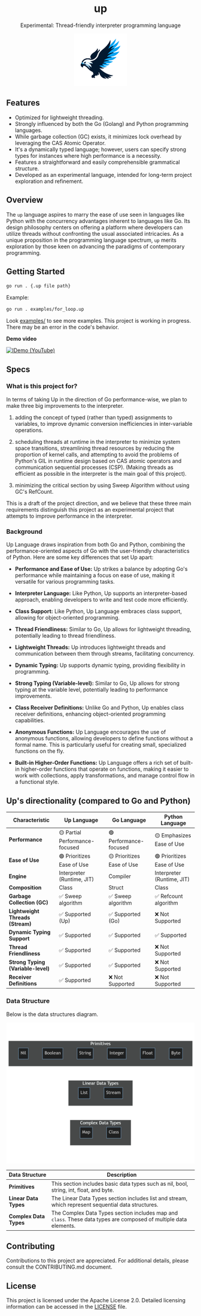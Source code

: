 <h1 align="center">up</h1>
<p align="center">Experimental: Thread-friendly interpreter programming language</p>
<p align="center"><img src="./docs/logo.svg" width="140" alt="up" /></p>

## Features

- Optimized for lightweight threading.
- Strongly influenced by both the Go (Golang) and Python programming languages.
- While garbage collection (GC) exists, it minimizes lock overhead by leveraging the CAS Atomic Operator.
- It's a dynamically typed language; however, users can specify strong types for instances where high performance is a necessity.
- Features a straightforward and easily comprehensible grammatical structure.
- Developed as an experimental language, intended for long-term project exploration and refinement.

## Overview

The `up` language aspires to marry the ease of use seen in languages like Python with the concurrency advantages inherent to languages like Go. Its design philosophy centers on offering a platform where developers can utilize threads without confronting the usual associated intricacies. As a unique proposition in the programming language spectrum, `up` merits exploration by those keen on advancing the paradigms of contemporary programming.

## Getting Started

```bash
go run . {.up file path}
```

Example:

```bash
go run . examples/for_loop.up
```

Look [examples/](./examples) to see more examples.
This project is working in progress. There may be an error in the code's behavior.

**Demo video**

[![IDemo (YouTube)](https://img.youtube.com/vi/U9f3PYHm6fk/0.jpg)](https://youtu.be/U9f3PYHm6fk)

## Specs

### What is this project for?

In terms of taking Up in the direction of Go performance-wise, we plan to make three big improvements to the interpreter.

1. adding the concept of typed (rather than typed) assignments to variables, to improve dynamic conversion inefficiencies in inter-variable operations.

2. scheduling threads at runtime in the interpreter to minimize system space transitions, streamlining thread resources by reducing the proportion of kernel calls, and attempting to avoid the problems of Python's GIL in runtime design based on CAS atomic operators and communication sequential processes (CSP). (Making threads as efficient as possible in the interpreter is the main goal of this project).

3. minimizing the critical section by using Sweep Algorithm without using GC's RefCount.

This is a draft of the project direction, and we believe that these three main requirements distinguish this project as an experimental project that attempts to improve performance in the interpreter.

### Background

Up Language draws inspiration from both Go and Python, combining the performance-oriented aspects of Go with the user-friendly characteristics of Python. Here are some key differences that set Up apart:

- **Performance and Ease of Use:** Up strikes a balance by adopting Go's performance while maintaining a focus on ease of use, making it versatile for various programming tasks.

- **Interpreter Language:** Like Python, Up supports an interpreter-based approach, enabling developers to write and test code more efficiently.

- **Class Support:** Like Python, Up Language embraces class support, allowing for object-oriented programming.

- **Thread Friendliness:** Similar to Go, Up allows for lightweight threading, potentially leading to thread friendliness.

- **Lightweight Threads:** Up introduces lightweight threads and communication between them through streams, facilitating concurrency.

- **Dynamic Typing:** Up supports dynamic typing, providing flexibility in programming.

- **Strong Typing (Variable-level):** Similar to Go, Up allows for strong typing at the variable level, potentially leading to performance improvements.

- **Class Receiver Definitions:** Unlike Go and Python, Up enables class receiver definitions, enhancing object-oriented programming capabilities.

- **Anonymous Functions:** Up Language encourages the use of anonymous functions, allowing developers to define functions without a formal name. This is particularly useful for creating small, specialized functions on the fly.

- **Built-in Higher-Order Functions:** Up Language offers a rich set of built-in higher-order functions that operate on functions, making it easier to work with collections, apply transformations, and manage control flow in a functional style.

## Up's directionality (compared to Go and Python)

| Characteristic                     | Up Language                    | Go Language                | Python Language            |
| ---------------------------------- | ------------------------------ | -------------------------- | -------------------------- |
| **Performance**                    | 🟡 Partial Performance-focused | 🟢 Performance-focused     | 🟡 Emphasizes Ease of Use  |
| **Ease of Use**                    | 🟢 Prioritizes Ease of Use     | 🟡 Prioritizes Ease of Use | 🟢 Prioritizes Ease of Use |
| **Engine**                         | Interpreter (Runtime, JIT)     | Compiler                   | Interpreter (Runtime, JIT) |
| **Composition**                    | Class                          | Struct                     | Class                      |
| **Garbage Collection (GC)**        | ✅ Sweep algorithm             | ✅ Sweep algorithm         | ✅ Refcount algorithm      |
| **Lightweight Threads (Stream)**   | ✅ Supported (Up)              | ✅ Supported (Go)          | ❌ Not Supported           |
| **Dynamic Typing Support**         | ✅ Supported                   | ✅ Supported               | ✅ Supported               |
| **Thread Friendliness**            | ✅ Supported                   | ✅ Supported               | ❌ Not Supported           |
| **Strong Typing (Variable-level)** | ✅ Supported                   | ✅ Supported               | ❌ Not Supported           |
| **Receiver Definitions**           | ✅ Supported                   | ❌ Not Supported           | ❌ Not Supported           |

### Data Structure

Below is the data structures diagram.

![Data Structures Diagram](./docs/assets/data_structure.png)

| Data Structure         | Description                                                                                                       |
| ---------------------- | ----------------------------------------------------------------------------------------------------------------- |
| **Primitives**         | This section includes basic data types such as nil, bool, string, int, float, and byte.                           |
| **Linear Data Types**  | The Linear Data Types section includes list and stream, which represent sequential data structures.               |
| **Complex Data Types** | The Complex Data Types section includes map and `class`. These data types are composed of multiple data elements. |

## Contributing

Contributions to this project are appreciated. For additional details, please consult the CONTRIBUTING.md document.

## License

This project is licensed under the Apache License 2.0. Detailed licensing information can be accessed in the [LICENSE](LICENSE) file.
